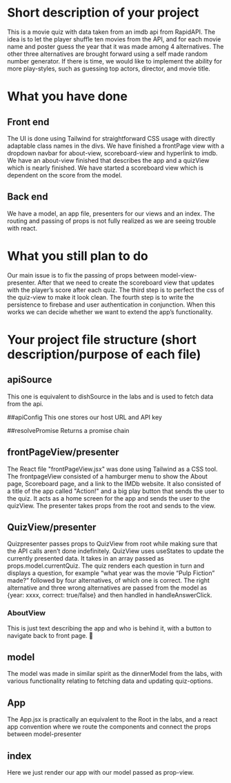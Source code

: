 # Short description of your project

This is a movie quiz with data taken from an imdb api from RapidAPI. 
The idea is to let the player shuffle ten movies from the API, and for each movie name and poster guess the year that it was made among 4 alternatives. The other three alternatives are brought forward using a self made random number generator. If there is time, we would like to implement the ability for more play-styles, such as guessing top actors, director, and movie title. 

# What you have done
## Front end
The UI is done using Tailwind for straightforward CSS usage with directly adaptable class names in the divs. We have finished a frontPage view with a dropdown navbar for about-view, scoreboard-view and hyperlink to imdb. We have an about-view finished that describes the app and a quizView which is nearly finished. We have started a scoreboard view which is dependent on the score from the model. 
## Back end
We have a model, an app file, presenters for our views and an index. The routing and passing of props is not fully realized as we are seeing trouble with react. 
# What you still plan to do
Our main issue is to fix the passing of props between model-view-presenter. After that we need to create the scoreboard view that updates with the player’s score after each quiz. The third step is to perfect the css of the quiz-view to make it look clean. The fourth step is to write the persistence to firebase and user authentication in conjunction. When this works we can decide whether we want to extend the app’s functionality. 
# Your project file structure (short description/purpose of each file)
## apiSource
This one is equivalent to dishSource in the labs and is used to fetch data from the api.

##apiConfig
This one stores our host URL and API key

##resolvePromise
Returns a promise chain
## frontPageView/presenter
The React file "frontPageView.jsx" was done using Tailwind as a CSS tool. 
The frontpageView consisted of a hamburger menu to show the About page, Scoreboard page, and a link to the IMDb website.
It also consisted of a title of the app called "Action!" and a big play button that sends the user to the quiz. It acts as a home screen for the app and sends the user to the quizView.
The presenter takes props from the root and sends to the view.
## QuizView/presenter
Quizpresenter passes props to QuizView from root while making sure that the API calls aren’t done indefinitely. 
QuizView uses useStates to update the currently presented data. It takes in an array passed as props.model.currentQuiz. The quiz renders each question in turn and displays a question, for example “what year was the movie “Pulp Fiction” made?” followed by four alternatives, of which one is correct. The right alternative and three wrong alternatives are passed from the model as {year: xxxx, correct: true/false} and then handled in handleAnswerClick. 

### AboutView
This is just text describing the app and who is behind it, with a button to navigate back to front page. 🙂
## model
The model was made in similar spirit as the dinnerModel from the labs, with various functionality relating to fetching data and updating quiz-options. 
## App
The App.jsx is practically an equivalent to the Root in the labs, and a react app convention where we route the components and connect the props between model-presenter
## index
Here we just render our app with our model passed as prop-view. 


